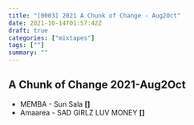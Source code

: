 ```yaml
---
title: "[0003] 2021 A Chunk of Change - Aug2Oct"
date: 2021-10-14T01:57:42Z
draft: true
categories: ["mixtapes"]
tags: [""]
summary: ""
---
```


## A Chunk of Change 2021-Aug2Oct

* MEMBA - Sun Sala __[]__
* Amaarea - SAD GIRLZ LUV MONEY __[]__

